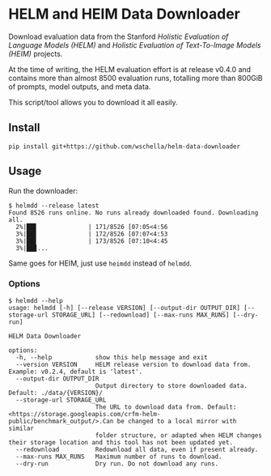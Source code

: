 # HELM and HEIM Data Downloader

Download evaluation data from the Stanford _Holistic Evaluation of Language Models (HELM)_ and _Holistic Evaluation of Text-To-Image Models (HEIM)_ projects.

At the time of writing, the HELM evaluation effort is at release v0.4.0 and contains more than almost 8500 evaluation runs, totalling more than 800GiB of prompts, model outputs, and meta data.

This script/tool allows you to download it all easily.

## Install

```shell
pip install git+https://github.com/wschella/helm-data-downloader
```

## Usage

Run the downloader:

```shell
$ helmdd --release latest
Found 8526 runs online. No runs already downloaded found. Downloading all.
  2%|██▋              | 171/8526 [07:05<4:56
  3%|██▋              | 172/8526 [07:07<4:53
  3%|██▋              | 173/8526 [07:10<4:45
  3%|██▊...
```

Same goes for HEIM, just use `heimdd` instead of `helmdd`.

### Options

```shell
$ helmdd --help
usage: helmdd [-h] [--release VERSION] [--output-dir OUTPUT_DIR] [--storage-url STORAGE_URL] [--redownload] [--max-runs MAX_RUNS] [--dry-run]

HELM Data Downloader

options:
  -h, --help            show this help message and exit
  --version VERSION     HELM release version to download data from. Example: v0.2.4, default is 'latest'.
  --output-dir OUTPUT_DIR
                        Output directory to store downloaded data. Default: ./data/{VERSION}/
  --storage-url STORAGE_URL
                        The URL to download data from. Default: <https://storage.googleapis.com/crfm-helm-public/benchmark_output/>.Can be changed to a local mirror with similar
                        folder structure, or adapted when HELM changes their storage location and this tool has not been updated yet.
  --redownload          Redownload all data, even if present already.
  --max-runs MAX_RUNS   Maximum number of runs to download.
  --dry-run             Dry run. Do not download any runs.
```
